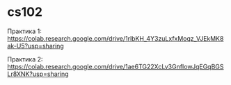 # cs102
Практика 1: https://colab.research.google.com/drive/1rlbKH_4Y3zuLxfxMoqz_VJEkMK8ak-U5?usp=sharing

Практика 2: https://colab.research.google.com/drive/1ae6TG22XcLv3GnfIowJqEGqBGSLr8XNK?usp=sharing
